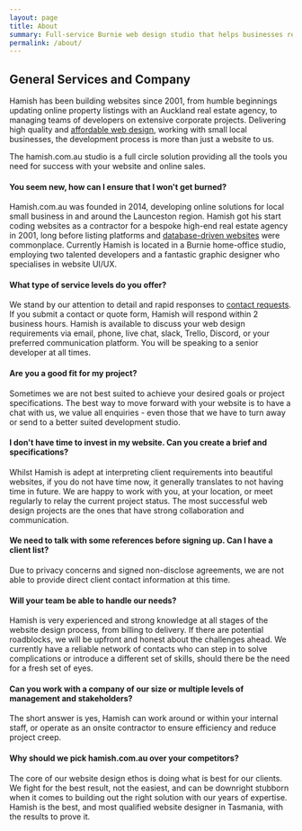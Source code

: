 ```yaml
---
layout: page
title: About
summary: Full-service Burnie web design studio that helps businesses realise their online competitive potential. Website design for your business needs, whether it be a simple single-page website or eCommerce store.
permalink: /about/
---
```


## General Services and Company

Hamish has been building websites since 2001, from humble beginnings updating online property listings with an Auckland real estate agency, to managing teams of developers on extensive corporate projects. Delivering high quality and [affordable web design](/services/website-design/), working with small local businesses, the development process is more than just a website to us.

The hamish.com.au studio is a full circle solution providing all the tools you need for success with your website and online sales.

#### You seem new, how can I ensure that I won't get burned?

Hamish.com.au was founded in 2014, developing online solutions for local small business in and around the Launceston region. Hamish got his start coding websites as a contractor for a bespoke high-end real estate agency in 2001, long before listing platforms and [database-driven websites](/services/content-management-systems/) were commonplace. Currently Hamish is located in a Burnie home-office studio, employing two talented developers and a fantastic graphic designer who specialises in website UI/UX.

#### What type of service levels do you offer?

We stand by our attention to detail and rapid responses to [contact requests](/contact/). If you submit a contact or quote form, Hamish will respond within 2 business hours. Hamish is available to discuss your web design requirements via email, phone, live chat, slack, Trello, Discord, or your preferred communication platform. You will be speaking to a senior developer at all times.

#### Are you a good fit for my project?

Sometimes we are not best suited to achieve your desired goals or project specifications. The best way to move forward with your website is to have a chat with us, we value all enquiries - even those that we have to turn away or send to a better suited development studio.

#### I don't have time to invest in my website. Can you create a brief and specifications?

Whilst Hamish is adept at interpreting client requirements into beautiful websites, if you do not have time now, it generally translates to not having time in future. We are happy to work with you, at your location, or meet regularly to relay the current project status. The most successful web design projects are the ones that have strong collaboration and communication.

#### We need to talk with some references before signing up. Can I have a client list?

Due to privacy concerns and signed non-disclose agreements, we are not able to provide direct client contact information at this time.

#### Will your team be able to handle our needs?

Hamish is very experienced and strong knowledge at all stages of the website design process, from billing to delivery. If there are potential roadblocks, we will be upfront and honest about the challenges ahead. We currently have a reliable network of contacts who can step in to solve complications or introduce a different set of skills, should there be the need for a fresh set of eyes.

#### Can you work with a company of our size or multiple levels of management and stakeholders?

The short answer is yes, Hamish can work around or within your internal staff, or operate as an onsite contractor to ensure efficiency and reduce project creep.

#### Why should we pick hamish.com.au over your competitors?

The core of our website design ethos is doing what is best for our clients. We fight for the best result, not the easiest, and can be downright stubborn when it comes to building out the right solution with our years of expertise. Hamish is the best, and most qualified website designer in Tasmania, with the results to prove it.